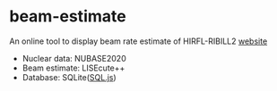 # beam-estimate
An online tool to display beam rate estimate of HIRFL-RIBILL2 [website](https://beam-estimate.pages.dev/)

* Nuclear data: NUBASE2020
* Beam estimate: LISEcute++
* Database: SQLite([SQL.js](https://github.com/sql-js/sql.js))

